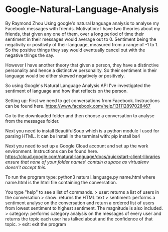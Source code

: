 # Google-Natural-Language-Analysis
By Raymond Zhou
Using google's natural language analysis to analyse my Facebook messages with friends.
Motivation: I have two theories about my friends, that given any one of them, over a long period of time their sentiment in their messages would average out to 0. Sentiment being the negativity or positivity of their language, measured from a range of -1 to 1. So the positive things they say would eventually cancel out with the negative things the say.

However I have another theory that given a person, they have a distinctive personality and hence a distinctive personality. So their sentiment in their language would be either skewed negatively or positively.

So using Google's Natural Language Analysis API I've investigated the sentiment of language and how that reflects on the person.

Setting up:
First we need to get conversations from Facebook. Instructions can be found here.
https://www.facebook.com/help/131112897028467

Go to the downloaded folder and then choose a conversation to analyse from the messages folder.

Next you need to install BeautifulSoup which is a python module I used for parsing HTML. It can be install in the terminal with:
pip install bs4

Next you need to set up a Google Cloud account and set up the work environment.
Instructions can be found here.
https://cloud.google.com/natural-language/docs/quickstart-client-libraries
*ensure that none of your folder names' contain a space as virtualenv doesn't accept this.*

To run the program type:
python3 natural\_language.py name.html
where name.html is the html file containing the conversation.

You type "help" to see a list of commands.
\> user: returns a list of users in the conversation
\> show: returns the HTML text
\> sentiment: performs a sentiment analyse on the conversation and return a ordered list of users from lowest sentiment to highest sentiment. The magnitude is also included.
\> category: performs category analysis on the messages of every user and returns the topic each user has talked about and the confidence of that topic.
\> exit: exit the program



